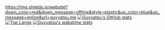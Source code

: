 https://img.shields.io/website?down_color=red&down_message=offline&style=plastic&up_color=blue&up_message=online&url=guyyatsu.me
[![Guyyatsu's GitHub stats](https://github-readme-stats.vercel.app/api?username=guyyatsu&theme=synthwave)](https://github.com/anuraghazra/github-readme-stats)  
[![Top Langs](https://github-readme-stats.vercel.app/api/top-langs/?username=guyyatsu&theme=synthwave&hide=jupyter%20notebook,powershell,dockerfile,c,roff,nu,shell,javascript)](https://github.com/anuraghazra/github-readme-stats)
[![Guyyatsu's wakatime stats](https://github-readme-stats.vercel.app/api/wakatime?username=guyyatsu&theme=synthwave)](https://github.com/anuraghazra/github-readme-stats)
